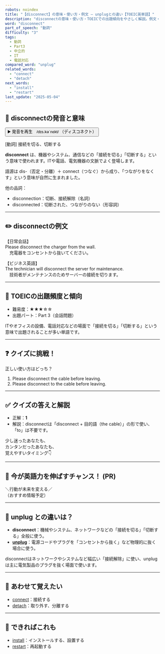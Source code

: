 ```yaml
---
robots: noindex
title: "【disconnect】の意味・使い方・例文 ― unplugとの違い【TOEIC英単語】"
description: "disconnectの意味・使い方・TOEICでの出題傾向をやさしく解説。例文・クイズ付きでunplugとの違いもわかりやすく学べます。"
word: "disconnect"
part_of_speech: "動詞"
difficulty: "3"
tags:
  - 動詞
  - Part3
  - 中立的
  - IT
  - 電話対応
compared_word: "unplug"
related_words:
  - "connect"
  - "detach"
next_words:
  - "install"
  - "restart"
last_update: "2025-05-04"
---
```


## 🔰 disconnectの発音と意味

<button class="play-audio" onclick="playTTS('disconnect')">
  <span class="play-audio-main">
    ▶️ 発音を再生　/dɪs.kəˈnɛkt/
  </span>
  <span class="play-audio-sub">
    （ディスコネクト）
  </span>
</button>

[動詞] 接続を切る、切断する

**disconnect** は、機器やシステム、通信などの「接続を切る」「切断する」という意味で使われます。ITや電話、電気機器の文脈でよく登場します。

語源は dis-（否定・分離）＋ connect（つなぐ）から成り、「つながりをなくす」という意味が自然に生まれました。

他の品詞：  
- disconnection：切断、接続解除（名詞）
- disconnected：切断された、つながりのない（形容詞）

---

## ✏️ disconnectの例文

【日常会話】  
Please disconnect the charger from the wall.  
　充電器をコンセントから抜いてください。

【ビジネス英語】  
The technician will disconnect the server for maintenance.  
　技術者がメンテナンスのためサーバーの接続を切ります。

---

## 🎯 TOEICの出題頻度と傾向

- 難易度：★★★☆☆
- 出題パート：Part 3（会話問題）

ITやオフィスの設備、電話対応などの場面で「接続を切る」「切断する」という意味で出題されることが多い単語です。

---

## ❓ クイズに挑戦！

正しい使い方はどっち？

1. Please disconnect the cable before leaving.  
2. Please disconnect to the cable before leaving.

---

## ✅ クイズの答えと解説

- 正解：**1**
- 解説：disconnectは「disconnect + 目的語（the cable）」の形で使い、「to」は不要です。

少し迷ったあなたも、  
カンタンだったあなたも、  
覚えやすいタイミング👇️

---

## 🚀 今が英語力を伸ばすチャンス！ (PR)

<div class="info-center">
＼行動が未来を変える／<br>  
（おすすめ情報予定）
</div>

---

## 🤔  unplug との違いは？

- **disconnect**：機械やシステム、ネットワークなどの「接続を切る」「切断する」全般に使う。
- **[unplug](/unplug)**：電源コードやプラグを「コンセントから抜く」など物理的に抜く場合に使う。

disconnectはネットワークやシステムなど幅広い「接続解除」に使い、unplugは主に電気製品のプラグを抜く場面で使います。

---

## 🧩 あわせて覚えたい

- [connect](/connect)：接続する
- [detach](/detach)：取り外す、分離する

---

## 📖 できればこれも

- [install](/install)：インストールする、設置する
- [restart](/restart)：再起動する

<!-- cvid: aid31_bid14 -->

